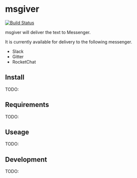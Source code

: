 # msgiver

[![Build Status](https://travis-ci.org/kitaro-tn/msgiver.svg?branch=master)](https://travis-ci.org/kitaro-tn/msgiver)


msgiver will deliver the text to Messenger.

It is currently available for delivery to the following messenger.

- Slack
- Gitter
- RocketChat

## Install

TODO:

## Requirements

TODO: 

## Useage

TODO: 

## Development

TODO: 

